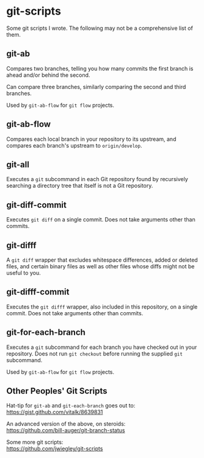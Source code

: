 # git-scripts

Some git scripts I wrote.  The following may not be a comprehensive
list of them.

## git-ab

Compares two branches, telling you how many commits the first branch
is ahead and/or behind the second.

Can compare three branches, similarly comparing the second and third
branches.

Used by `git-ab-flow` for `git flow` projects.

## git-ab-flow

Compares each local branch in your repository to its upstream, and
compares each branch's upstream to `origin/develop`.

## git-all

Executes a `git` subcommand in each Git repository found by
recursively searching a directory tree that itself is not a Git
repository.

## git-diff-commit

Executes `git diff` on a single commit.  Does not take arguments other
than commits.

## git-difff

A `git diff` wrapper that excludes whitespace differences, added or
deleted files, and certain binary files as well as other files whose
diffs might not be useful to you.

## git-difff-commit

Executes the `git difff` wrapper, also included in this repository, on
a single commit.  Does not take arguments other than commits.

## git-for-each-branch

Executes a `git` subcommand for each branch you have checked out in
your repository.  Does not run `git checkout` before running the
supplied `git` subcommand.

Used by `git-ab-flow` for `git flow` projects.

## Other Peoples' Git Scripts

Hat-tip for `git-ab` and `git-each-branch` goes out to:<br>
<https://gist.github.com/vitalk/8639831>

An advanced version of the above, on steroids:<br>
<https://github.com/bill-auger/git-branch-status>

Some more git scripts:<br>
https://github.com/jwiegley/git-scripts
